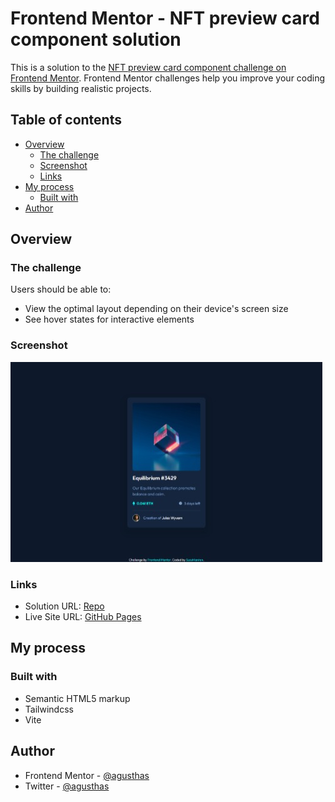 # Frontend Mentor - NFT preview card component solution

This is a solution to the [NFT preview card component challenge on Frontend Mentor](https://www.frontendmentor.io/challenges/nft-preview-card-component-SbdUL_w0U). Frontend Mentor challenges help you improve your coding skills by building realistic projects.

## Table of contents

- [Overview](#overview)
  - [The challenge](#the-challenge)
  - [Screenshot](#screenshot)
  - [Links](#links)
- [My process](#my-process)
  - [Built with](#built-with)
- [Author](#author)

## Overview

### The challenge

Users should be able to:

- View the optimal layout depending on their device's screen size
- See hover states for interactive elements

### Screenshot

![](./screenshot.png)

### Links

- Solution URL: [Repo](https://github.com/agusthas/FEM_nft-preview-card-component)
- Live Site URL: [GitHub Pages](https://agusthas.github.io/FEM_nft-preview-card-component/)

## My process

### Built with

- Semantic HTML5 markup
- Tailwindcss
- Vite

## Author

- Frontend Mentor - [@agusthas](https://www.frontendmentor.io/profile/agusthas)
- Twitter - [@agusthas](https://www.twitter.com/agusthas)
